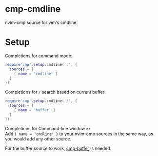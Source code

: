 # cmp-cmdline

nvim-cmp source for vim's cmdline.

# Setup

Completions for command mode:
```lua
require'cmp'.setup.cmdline(':', {
  sources = {
    { name = 'cmdline' }
  }
})
```

Completions for `/` search based on current buffer:
```lua
require'cmp'.setup.cmdline('/', {
  sources = {
    { name = 'buffer' }
  }
})
```

Completions for Command-line window `q:`  
Add `{ name = 'cmdline' }` to your nvim-cmp sources in the same way, as you would add any other source.

For the buffer source to work, [cmp-buffer](https://github.com/hrsh7th/cmp-buffer) is needed.
